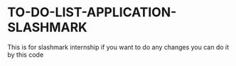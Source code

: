 ﻿# TO-DO-LIST-APPLICATION-SLASHMARK
This is for slashmark internship if you want to do any changes you can do it by this code
